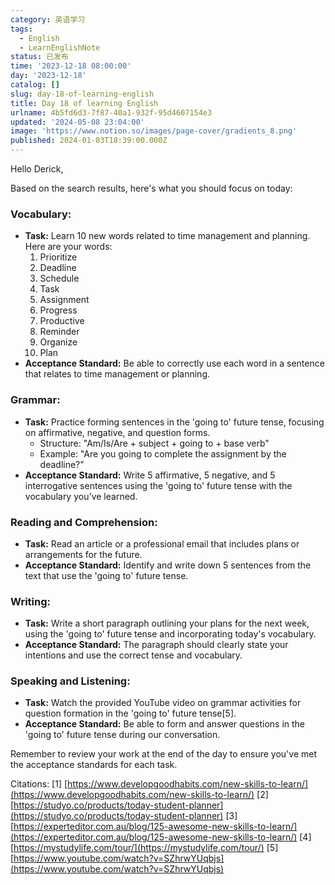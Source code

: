 ```yaml
---
category: 英语学习
tags:
  - English
  - LearnEnglishNote
status: 已发布
time: '2023-12-18 08:00:00'
day: '2023-12-18'
catalog: []
slug: day-18-of-learning-english
title: Day 18 of learning English
urlname: 4b5fd6d3-7f87-40a1-932f-95d4607154e3
updated: '2024-05-08 23:04:00'
image: 'https://www.notion.so/images/page-cover/gradients_8.png'
published: 2024-01-03T18:39:00.000Z
---
```


Hello Derick,


Based on the search results, here's what you should focus on today:


### Vocabulary:

- **Task:** Learn 10 new words related to time management and planning. Here are your words:
	1. Prioritize
	2. Deadline
	3. Schedule
	4. Task
	5. Assignment
	6. Progress
	7. Productive
	8. Reminder
	9. Organize
	10. Plan
- **Acceptance Standard:** Be able to correctly use each word in a sentence that relates to time management or planning.

### Grammar:

- **Task:** Practice forming sentences in the 'going to' future tense, focusing on affirmative, negative, and question forms.
	- Structure: "Am/Is/Are + subject + going to + base verb"
	- Example: "Are you going to complete the assignment by the deadline?"
- **Acceptance Standard:** Write 5 affirmative, 5 negative, and 5 interrogative sentences using the 'going to' future tense with the vocabulary you've learned.

### Reading and Comprehension:

- **Task:** Read an article or a professional email that includes plans or arrangements for the future.
- **Acceptance Standard:** Identify and write down 5 sentences from the text that use the 'going to' future tense.

### Writing:

- **Task:** Write a short paragraph outlining your plans for the next week, using the 'going to' future tense and incorporating today's vocabulary.
- **Acceptance Standard:** The paragraph should clearly state your intentions and use the correct tense and vocabulary.

### Speaking and Listening:

- **Task:** Watch the provided YouTube video on grammar activities for question formation in the 'going to' future tense[5].
- **Acceptance Standard:** Be able to form and answer questions in the 'going to' future tense during our conversation.

Remember to review your work at the end of the day to ensure you've met the acceptance standards for each task.


Citations:
[1] [https://www.developgoodhabits.com/new-skills-to-learn/](https://www.developgoodhabits.com/new-skills-to-learn/)
[2] [https://studyo.co/products/today-student-planner](https://studyo.co/products/today-student-planner)
[3] [https://experteditor.com.au/blog/125-awesome-new-skills-to-learn/](https://experteditor.com.au/blog/125-awesome-new-skills-to-learn/)
[4] [https://mystudylife.com/tour/](https://mystudylife.com/tour/)
[5] [https://www.youtube.com/watch?v=SZhrwYUqbjs](https://www.youtube.com/watch?v=SZhrwYUqbjs)

